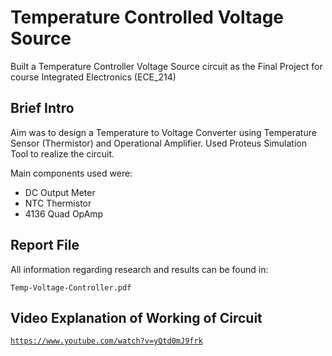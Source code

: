 # Temperature Controlled Voltage Source
Built a Temperature Controller Voltage Source circuit as the Final Project for course Integrated Electronics (ECE_214)

## Brief Intro
Aim was to design a Temperature to Voltage Converter using Temperature Sensor (Thermistor) and Operational Amplifier. 
Used Proteus Simulation Tool to realize the circuit.

Main components used were:
* DC Output Meter
* NTC Thermistor
* 4136 Quad OpAmp

## Report File
All information regarding research and results can be found in:

`Temp-Voltage-Controller.pdf`

## Video Explanation of Working of Circuit
[`https://www.youtube.com/watch?v=yQtd0mJ9frk`](https://www.youtube.com/watch?v=yQtd0mJ9frk)
